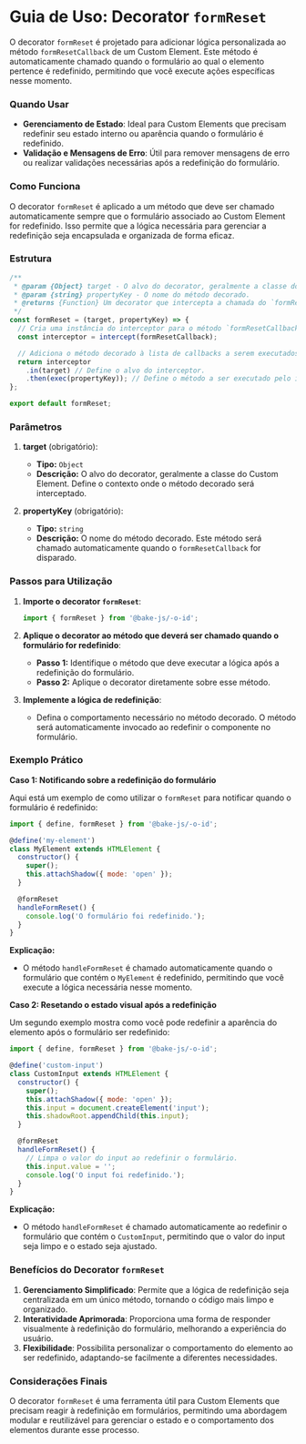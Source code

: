 # Guia de Uso: Decorator `formReset`

O decorator `formReset` é projetado para adicionar lógica personalizada ao método `formResetCallback` de um Custom Element. Este método é automaticamente chamado quando o formulário ao qual o elemento pertence é redefinido, permitindo que você execute ações específicas nesse momento.

### Quando Usar

- **Gerenciamento de Estado**: Ideal para Custom Elements que precisam redefinir seu estado interno ou aparência quando o formulário é redefinido.
- **Validação e Mensagens de Erro**: Útil para remover mensagens de erro ou realizar validações necessárias após a redefinição do formulário.

### Como Funciona

O decorator `formReset` é aplicado a um método que deve ser chamado automaticamente sempre que o formulário associado ao Custom Element for redefinido. Isso permite que a lógica necessária para gerenciar a redefinição seja encapsulada e organizada de forma eficaz.

### Estrutura

```javascript
/**
 * @param {Object} target - O alvo do decorator, geralmente a classe do Custom Element.
 * @param {string} propertyKey - O nome do método decorado.
 * @returns {Function} Um decorator que intercepta a chamada do `formResetCallback`.
 */
const formReset = (target, propertyKey) => {
  // Cria uma instância do interceptor para o método `formResetCallback`.
  const interceptor = intercept(formResetCallback);

  // Adiciona o método decorado à lista de callbacks a serem executados.
  return interceptor
    .in(target) // Define o alvo do interceptor.
    .then(exec(propertyKey)); // Define o método a ser executado pelo interceptor.
};

export default formReset;
```

### Parâmetros

1. **target** (obrigatório):
   - **Tipo:** `Object`
   - **Descrição:** O alvo do decorator, geralmente a classe do Custom Element. Define o contexto onde o método decorado será interceptado.

2. **propertyKey** (obrigatório):
   - **Tipo:** `string`
   - **Descrição:** O nome do método decorado. Este método será chamado automaticamente quando o `formResetCallback` for disparado.

### Passos para Utilização

1. **Importe o decorator `formReset`**:

   ```javascript
   import { formReset } from '@bake-js/-o-id';
   ```

2. **Aplique o decorator ao método que deverá ser chamado quando o formulário for redefinido**:
   
   - **Passo 1:** Identifique o método que deve executar a lógica após a redefinição do formulário.
   - **Passo 2:** Aplique o decorator diretamente sobre esse método.

3. **Implemente a lógica de redefinição**:

   - Defina o comportamento necessário no método decorado. O método será automaticamente invocado ao redefinir o componente no formulário.

### Exemplo Prático

**Caso 1: Notificando sobre a redefinição do formulário**

Aqui está um exemplo de como utilizar o `formReset` para notificar quando o formulário é redefinido:

```javascript
import { define, formReset } from '@bake-js/-o-id';

@define('my-element')
class MyElement extends HTMLElement {
  constructor() {
    super();
    this.attachShadow({ mode: 'open' });
  }

  @formReset
  handleFormReset() {
    console.log('O formulário foi redefinido.');
  }
}
```

**Explicação:**
- O método `handleFormReset` é chamado automaticamente quando o formulário que contém o `MyElement` é redefinido, permitindo que você execute a lógica necessária nesse momento.

**Caso 2: Resetando o estado visual após a redefinição**

Um segundo exemplo mostra como você pode redefinir a aparência do elemento após o formulário ser redefinido:

```javascript
import { define, formReset } from '@bake-js/-o-id';

@define('custom-input')
class CustomInput extends HTMLElement {
  constructor() {
    super();
    this.attachShadow({ mode: 'open' });
    this.input = document.createElement('input');
    this.shadowRoot.appendChild(this.input);
  }

  @formReset
  handleFormReset() {
    // Limpa o valor do input ao redefinir o formulário.
    this.input.value = '';
    console.log('O input foi redefinido.');
  }
}
```

**Explicação:**
- O método `handleFormReset` é chamado automaticamente ao redefinir o formulário que contém o `CustomInput`, permitindo que o valor do input seja limpo e o estado seja ajustado.

### Benefícios do Decorator `formReset`

1. **Gerenciamento Simplificado**: Permite que a lógica de redefinição seja centralizada em um único método, tornando o código mais limpo e organizado.
2. **Interatividade Aprimorada**: Proporciona uma forma de responder visualmente à redefinição do formulário, melhorando a experiência do usuário.
3. **Flexibilidade**: Possibilita personalizar o comportamento do elemento ao ser redefinido, adaptando-se facilmente a diferentes necessidades.

### Considerações Finais

O decorator `formReset` é uma ferramenta útil para Custom Elements que precisam reagir à redefinição em formulários, permitindo uma abordagem modular e reutilizável para gerenciar o estado e o comportamento dos elementos durante esse processo.
